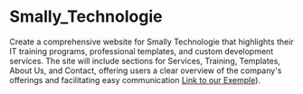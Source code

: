# Smally_Technologie
Create a comprehensive website for Smally Technologie that highlights their IT training programs, professional templates, and custom development services. The site will include sections for Services, Training, Templates, About Us, and Contact, offering users a clear overview of the company's offerings and facilitating easy communication [Link to our Exemple](https://ibtissem-hamani.github.io/Smally-Technologies/)).
